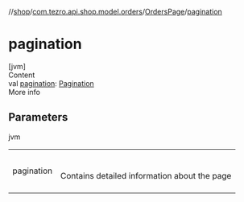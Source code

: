 //[shop](../../../index.md)/[com.tezro.api.shop.model.orders](../index.md)/[OrdersPage](index.md)/[pagination](pagination.md)



# pagination  
[jvm]  
Content  
val [pagination](pagination.md): [Pagination](../../com.tezro.api.shop.model/-pagination/index.md)  
More info  


## Parameters  
  
jvm  
  
| | |
|---|---|
| <a name="com.tezro.api.shop.model.orders/OrdersPage/pagination/#/PointingToDeclaration/"></a>pagination| <a name="com.tezro.api.shop.model.orders/OrdersPage/pagination/#/PointingToDeclaration/"></a><br><br>Contains detailed information about the page<br><br>|
  
  



